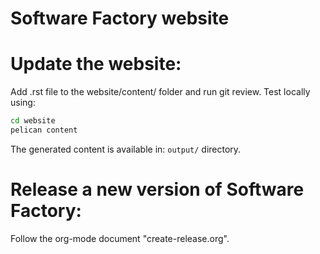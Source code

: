 Software Factory website
========================

# Update the website:

Add .rst file to the website/content/ folder and run git review.
Test locally using:

```sh
cd website
pelican content
```

The generated content is available in: `output/` directory.

# Release a new version of Software Factory:

Follow the org-mode document "create-release.org".
